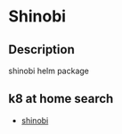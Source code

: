 # Shinobi

## Description

shinobi helm package

## k8 at home search

- [shinobi](https://nanne.dev/k8s-at-home-search/#/shinobi)
